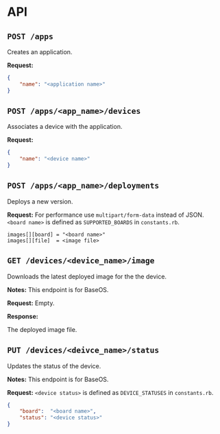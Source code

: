 API
===

`POST /apps`
------------
Creates an application.

**Request:**
``` json
{
    "name": "<application name>"
}
```


`POST /apps/<app_name>/devices`
-------------------------------
Associates a device with the application.

**Request:**
``` json
{
    "name": "<device name>"
}
```


`POST /apps/<app_name>/deployments`
-----------------------------------
Deploys a new version.

**Request:**
For performance use `multipart/form-data` instead of JSON.
`<board name>` is defined as `SUPPORTED_BOARDS` in `constants.rb`.

```
images[][board] = "<board name>"
images[][file]  = <image file>
```

`GET /devices/<device_name>/image`
----------------------------------
Downloads the latest deployed image for the the device.

**Notes:**
This endpoint is for BaseOS.

**Request:**
Empty.

**Response:**

The deployed image file.


`PUT /devices/<deivce_name>/status`
-----------------------------------
Updates the status of the device.

**Notes:**
This endpoint is for BaseOS.

**Request:**
`<device status>` is defined as `DEVICE_STATUSES` in `constants.rb`.

``` json
{
    "board":  "<board name>",
    "status": "<device status>"
}
```
